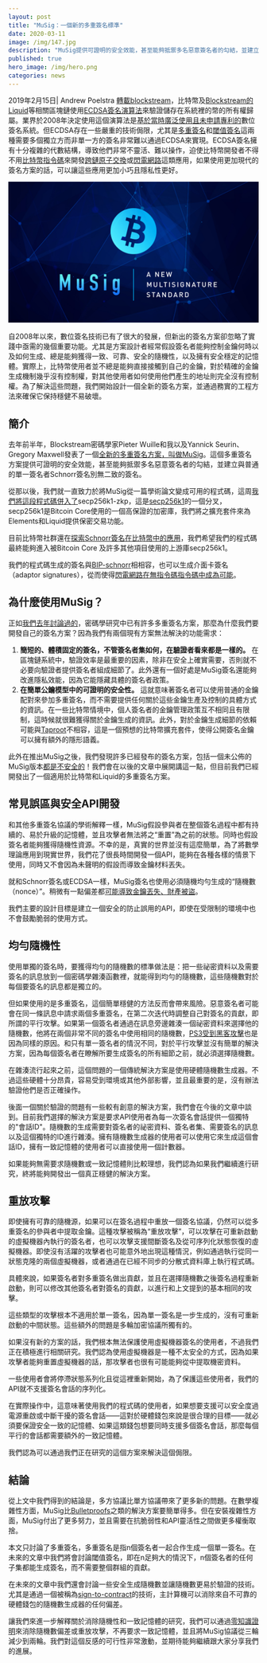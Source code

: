 ```yaml
---
layout: post
title: "MuSig：一個新的多重簽名標準"
date: 2020-03-11
image: /img/147.jpg
description: "MuSig提供可證明的安全效能，甚至能夠抵禦多名惡意簽名者的勾結，並建立與普通的單一簽名者Schnorr簽名別無二致的簽名。"
published: true
hero_image: /img/hero.png
categories: news
---
```


2019年2月15日| Andrew Poelstra [轉載blockstream](https://blockstream.com/2019/02/18/en-musig-a-new-multisignature-standard/)，比特幣及[Blockstream的Liquid](https://blockstream.com/liquid/)等相關區塊鏈使用[ECDSA簽名演算法](https://en.bitcoin.it/wiki/Elliptic_Curve_Digital_Signature_Algorithm)來驗證儲存在系統裡的幣的所有權歸屬。業界於2008年決定使用這個演算法是[基於當時廣泛使用且未申請專利的](https://bitcoin.stackexchange.com/questions/73049/why-was-ecdsa-chosen-over-schnorr-signatures-in-the-inital-design)數位簽名系統。但ECDSA存在一些嚴重的技術侷限，尤其是[多重簽名](https://en.bitcoin.it/wiki/Multisignature)和[閾值簽名](https://bitcoinmagazine.com/articles/threshold-signatures-new-standard-wallet-security-1425937098/)這兩種需要多個獨立方而非單一方的簽名非常難以通過ECDSA來實現。ECDSA簽名擁有十分複雜的代數結構，導致他們非常不靈活、難以操作，迫使比特幣開發者不得不用[比特幣指令碼](https://en.bitcoin.it/wiki/Script)來開發[跨鏈原子交換](https://en.bitcoin.it/wiki/Atomic_swap)或[閃電網路](https://en.bitcoin.it/wiki/Lightning_Network)這類應用，如果使用更加現代的簽名方案的話，可以讓這些應用更加小巧且隱私性更好。

![](/img/147.jpg)



自2008年以來，數位簽名技術已有了很大的發展，但新出的簽名方案卻忽略了實踐中亟需的幾個重要功能。尤其是方案設計者經常假設簽名者能夠控制金鑰何時以及如何生成、總是能夠獲得一致、可靠、安全的隨機性，以及擁有安全穩定的記憶體。實際上，比特幣使用者並不總是能夠直接接觸到自己的金鑰，對於精確的金鑰生成機制幾乎沒有控制權，對其他使用者如何使用他們產生的地址則完全沒有控制權。為了解決這些問題，我們開始設計一個全新的簽名方案，並通過務實的工程方法來確保它保持穩健不易破壞。

## 簡介

去年前半年，Blockstream密碼學家Pieter Wuille和我以及Yannick Seurin、Gregory Maxwell發表了一個[全新的多重簽名方案，叫做MuSig](https://eprint.iacr.org/2018/068)。這個多重簽名方案提供可證明的安全效能，甚至能夠抵禦多名惡意簽名者的勾結，並建立與普通的單一簽名者Schnorr簽名別無二致的簽名。

從那以後，我們就一直致力於將MuSig從一篇學術論文變成可用的程式碼，這周[我們將這段程式碼併入了](https://github.com/ElementsProject/secp256k1-zkp/pull/35)secp256k1-zkp，這是[secp256k1](https://www.github.com/bitcoin-core/secp256k1)的一個分叉，secp256k1是Bitcoin Core使用的一個高保證的加密庫，我們將之擴充套件來為Elements和Liquid提供保密交易功能。

目前比特幣社群還在[探索Schnorr簽名在比特幣中的應用](https://github.com/sipa/bips/blob/bip-schnorr/bip-schnorr.mediawiki)，我們希望我們的程式碼最終能夠進入被Bitcoin Core 及許多其他項目使用的上游庫secp256k1。

我們的程式碼生成的簽名與[BIP-schnorr](https://github.com/sipa/bips/blob/bip-schnorr/bip-schnorr.mediawiki)相相容，也可以生成介面卡簽名（adaptor signatures），從而使得[閃電網路在無指令碼指令碼中成為可能](https://bitcoinmagazine.com/articles/scriptless-scripts-how-bitcoin-can-support-smart-contracts-without-smart-contracts/)。

## 為什麼使用MuSig？

正如[我們去年討論過的](https://blockstream.com/2018/01/23/musig-key-aggregation-schnorr-signatures/)，密碼學研究中已有許多多重簽名方案，那麼為什麼我們要開發自己的簽名方案？因為我們有兩個現有方案無法解決的功能需求：

1. **簡短的、體積固定的簽名，不管簽名者集如何，在驗證者看來都是一樣的。** 在區塊鏈系統中，驗證效率是最重要的因素，除非在安全上確實需要，否則就不必要向驗證者提供簽名者組成細節了。此外還有一個好處是MuSig簽名還能夠改進隱私效能，因為它能隱藏具體的簽名者政策。
2. **在簡單公鑰模型中的可證明的安全性。** 這就意味著簽名者可以使用普通的金鑰配對來參加多重簽名，而不需要提供任何關於這些金鑰生產及控制的具體方式的資訊。在一些比特幣情境中，個人簽名者的金鑰管理政策互不相同且有限制，這時候就很難獲得關於金鑰生成的資訊。此外，對於金鑰生成細節的依賴可能與[Taproot](https://bitcoinmagazine.com/articles/taproot-coming-what-it-and-how-it-will-benefit-bitcoin/)不相容，這是一個預想的比特幣擴充套件，使得公開簽名金鑰可以擁有額外的隱形語義。

此外在推出MuSig之後，我們發現許多已經發布的簽名方案，包括一個未公佈的MuSig版本[都是不安全的](https://mobile.twitter.com/gregoryneven/status/1082337250304638976)！我們會在以後的文章中展開講這一點，但目前我們已經開發出了一個適用於比特幣和Liquid的多重簽名方案。

## 常見誤區與安全API開發

和其他多重簽名協議的學術解釋一樣，MuSig假設參與者在整個簽名過程中都有持續的、易於升級的記憶體，並且攻擊者無法將之“重置”為之前的狀態。同時也假設簽名者能夠獲得隨機性資源。不幸的是，真實的世界並沒有這麼簡單，為了將數學理論應用到現實世界，我們花了很長時間開發一個API，能夠在各種各樣的情景下使用，同時又不會因為未聲明的假設而導致金鑰材料丟失。

就和Schnorr簽名或ECDSA一樣，MuSig簽名也使用必須隨機均勻生成的“隨機數（nonce）”。稍微有一點偏差都[可能導致金鑰丟失、財產被盜](https://eprint.iacr.org/2019/023.pdf)。

我們主要的設計目標是建立一個安全的防止誤用的API，即使在受限制的環境中也不會鼓勵脆弱的使用方式。

## 均勻隨機性

使用單獨的簽名時，要獲得均勻的隨機數的標準做法是：把一些祕密資料以及需要簽名的訊息放到一個密碼學雜湊函數裡，就能得到均勻的隨機數，這些隨機數對於每個要簽名的訊息都是獨立的。

但如果使用的是多重簽名，這個簡單穩健的方法反而會帶來風險。惡意簽名者可能會在同一條訊息中請求兩個多重簽名，在第二次迭代時調整自己對簽名的貢獻，即所謂的平行攻擊。如果第一個簽名者通過在訊息旁邊雜湊一個祕密資料來選擇他的隨機數，他將在兩個非常不同的簽名中使用相同的隨機數，[PS3受到黑客攻擊](https://www.schneier.com/blog/archives/2011/01/sony_ps3_securi.html)也是因為同樣的原因。和只有單一簽名者的情況不同，對於平行攻擊並沒有簡單的解決方案，因為每個簽名者在瞭解所要生成簽名的所有細節之前，就必須選擇隨機數。

在雜湊流行起來之前，這個問題的一個傳統解決方案是使用硬體隨機數生成器。不過這些硬體十分昂貴，容易受到環境或其他外部影響，並且最重要的是，沒有辦法驗證他們是否正確操作。

後面一個關於驗證的問題有一些較有創意的解決方案，我們會在今後的文章中談到。目前我們選擇的解決方案是要求API使用者為每一次簽名會話提供一個獨特的"會話ID"。隨機數的生成需要對簽名者的祕密資料、簽名者集、需要簽名的訊息以及這個獨特的ID進行雜湊。擁有隨機數生成器的使用者可以使用它來生成這個會話ID，擁有一致記憶體的使用者可以直接使用一個計數器。

如果能夠無需要求隨機數或一致記憶體則比較理想，我們認為如果我們繼續進行研究，終將能夠開發出一個真正穩健的解決方案。

## 重放攻擊

即使擁有可靠的隨機源，如果可以在簽名過程中重放一個簽名協議，仍然可以從多重簽名的參與者中提取金鑰。這種攻擊被稱為“重放攻擊”，可以攻擊在可重新啟動的虛擬機器內執行的簽名者，也可以攻擊支援間斷簽名及從可序列化狀態恢復的虛擬機器。即使沒有活躍的攻擊者也可能意外地出現這種情況，例如通過執行從同一狀態克隆的兩個虛擬機器，或者通過在已經不同步的分散式資料庫上執行程式碼。

具體來說，如果簽名者對多重簽名做出貢獻，並且在選擇隨機數之後簽名過程重新啟動，則可以修改其他簽名者對簽名的貢獻，以進行和上文提到的基本相同的攻擊。

這些類型的攻擊根本不適用於單一簽名，因為單一簽名是一步生成的，沒有可重新啟動的中間狀態。這些額外的問題是多輪加密協議所獨有的。

如果沒有新的方案的話，我們根本無法保護使用虛擬機器簽名的使用者，不過我們正在積極進行相關研究。我們認為使用虛擬機器是一種不太安全的方式，因為如果攻擊者能夠重置虛擬機器的話，那攻擊者也很有可能能夠從中提取機密資料。

一些使用者會將停滯狀態系列化且從這裡重新開始，為了保護這些使用者，我們的API就不支援簽名會話的序列化。

在實際操作中，這意味著使用我們的程式碼的使用者，如果想要支援可以安全度過電源重啟或中斷干擾的簽名會話——這對於硬體錢包來說是很合理的目標——就必須要保證安全一致的記憶體、如果這類錢包想要同時支援多個簽名會話，那麼每個平行的會話都需要額外的一致記憶體。

我們認為可以通過我們正在研究的這個方案來解決這個侷限。

## 結論

從上文中我們得到的結論是，多方協議比單方協議帶來了更多新的問題。在數學複雜性方面，MuSig比[Bulletproofs](https://crypto.stanford.edu/bulletproofs/)之類的解決方案要簡單得多。但在安裝複雜性方面，MuSig付出了更多努力，並且需要在抗脆弱性和API靈活性之間做更多權衡取捨。

本文只討論了多重簽名，多重簽名是指n個簽名者一起合作生成一個單一簽名。在未來的文章中我們將會討論閾值簽名，即在n足夠大的情況下，n個簽名者的任何子集都能生成簽名，而不需要整個群組的貢獻。

在未來的文章中我們還會討論一些安全生成隨機數並讓隨機數更易於驗證的技術。尤其是通過一個被稱為[sign-to-contract](https://www.wpsoftware.net/andrew/secrets/slides.pdf)的技術，主計算機可以消除來自不可靠的硬體錢包的隨機數生成器的任何偏差。

讓我們來進一步解釋關於消除隨機性和一致記憶體的研究，我們可以通過[零知識證明](https://en.wikipedia.org/wiki/Zero-knowledge_proof)來消除隨機數偏差或重放攻擊，不再要求一致記憶體，並且將MuSig協議從三輪減少到兩輪。我們對這個反感的可行性非常激動，並期待能夠繼續跟大家分享我們的進展。